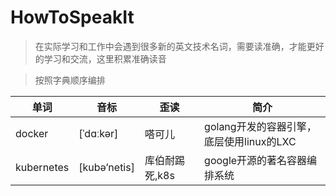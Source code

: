 # HowToSpeakIt

>在实际学习和工作中会遇到很多新的英文技术名词，需要读准确，才能更好的学习和交流，这里积累准确读音

>按照字典顺序编排

|单词|音标|歪读|简介|
|---|---|---|---|
|docker|[ˈdɑːkər]|嗒可儿|golang开发的容器引擎，底层使用linux的LXC|
|kubernetes|[kubə’netis]|库伯耐踢死,k8s|google开源的著名容器编排系统|
